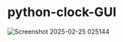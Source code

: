 # python-clock-GUI

![Screenshot 2025-02-25 025144](https://github.com/user-attachments/assets/3ec3cd7f-6325-43e0-aa4e-ec68cbe96c48)
